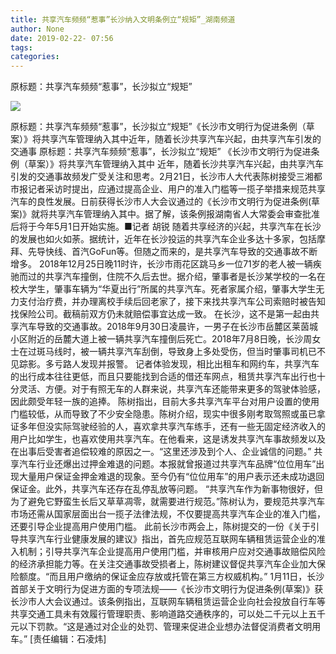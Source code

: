 ```yaml
---
title: 共享汽车频频“惹事”长沙纳入文明条例立“规矩”_湖南频道
author: None
date: 2019-02-22- 07:56
tags: 
categories: 
---
```

原标题：共享汽车频频“惹事”，长沙拟立“规矩”
<!-- more -->
                
<img align="center" border="0" src="http://p2.ifengimg.com/a/2016/0810/204c433878d5cf9size1_w16_h16.png" />
                
            
原标题：共享汽车频频“惹事”，长沙拟立“规矩”《长沙市文明行为促进条例（草案）》将共享汽车管理纳入其中近年，随着长沙共享汽车兴起，由共享汽车引发的交通事
原标题：共享汽车频频“惹事”，长沙拟立“规矩”
《长沙市文明行为促进条例（草案）》将共享汽车管理纳入其中
近年，随着长沙共享汽车兴起，由共享汽车引发的交通事故频发广受关注和思考。2月21日，长沙市人大代表陈树接受三湘都市报记者采访时提出，应通过提高企业、用户的准入门槛等一揽子举措来规范共享汽车的良性发展。日前获得长沙市人大会议通过的《长沙市文明行为促进条例(草案)》就将共享汽车管理纳入其中。据了解，该条例报湖南省人大常委会审查批准后将于今年5月1日开始实施。■记者 胡锐
随着共享经济的兴起，共享汽车在长沙的发展也如火如荼。据统计，近年在长沙投运的共享汽车企业多达十多家，包括摩拜、先导快线、首汽GoFun等。但随之而来的，是共享汽车导致的交通事故不断增多。
2018年12月25日晚11时许，长沙市雨花区跳马乡一位71岁的老人被一辆疾驰而过的共享汽车撞倒，住院不久后去世。据介绍，肇事者是长沙某学校的一名在校大学生，肇事车辆为“华夏出行”所属的共享汽车。死者家属介绍，肇事大学生无力支付治疗费，并办理离校手续后回老家了，接下来找共享汽车公司索赔时被告知找保险公司。截稿前双方仍未就赔偿事宜达成一致。
在长沙，这不是第一起由共享汽车导致的交通事故。2018年9月30日凌晨许，一男子在长沙市岳麓区莱茵城小区附近的岳麓大道上被一辆共享汽车撞倒后死亡。2018年7月8日晚，长沙周女士在过斑马线时，被一辆共享汽车刮倒，导致身上多处受伤，但当时肇事司机已不见踪影。多亏路人发现并报警。
记者体验发现，相比出租车和网约车，共享汽车的出行成本往往更低，而且只要能找到合适的借还车网点，租赁共享汽车出行也十分灵活、方便。对于有照无车的人群来说，共享汽车还能带来更多的驾驶体验感，因此颇受年轻一族的追捧。
陈树指出，目前大多共享汽车平台对用户设置的使用门槛较低，从而导致了不少安全隐患。陈树介绍，现实中很多刚考取驾照或虽已拿证多年但没实际驾驶经验的人，喜欢拿共享汽车练手，还有一些无固定经济收入的用户比如学生，也喜欢使用共享汽车。在他看来，这是诱发共享汽车事故频发以及在出事后受害者追偿较难的原因之一。“这里还涉及到个人、企业诚信的问题。”
共享汽车行业还爆出过押金难退的问题。本报就曾报道过共享汽车品牌“位位用车”出现大量用户保证金押金难退的现象。至今仍有“位位用车”的用户表示还未成功退回保证金。此外，共享汽车还存在乱停乱放等问题。
“共享汽车作为新事物很好，但为了避免它野蛮生长后又草草凋零，就需要进行规范。”陈树认为，要规范共享汽车市场还需从国家层面出台一揽子法律法规，不仅要提高共享汽车企业的准入门槛，还要引导企业提高用户使用门槛。
此前长沙市两会上，陈树提交的一份《关于引导共享汽车行业健康发展的建议》指出，首先应规范互联网车辆租赁运营企业的准入机制；引导共享汽车企业提高用户使用门槛，并审核用户应对交通事故赔偿风险的经济承担能力等。在关注交通事故受损者上，陈树建议督促共享汽车企业加大保险额度。“而且用户缴纳的保证金应存放或托管在第三方权威机构。”
1月11日，长沙首部关于文明行为促进方面的专项法规——《长沙市文明行为促进条例(草案)》获长沙市人大会议通过。该条例指出，互联网车辆租赁运营企业向社会投放自行车等共享交通工具未有效履行管理职责、影响道路交通秩序的，可以处二千元以上五千元以下罚款。“这是通过对企业的处罚、管理来促进企业想办法督促消费者文明用车。”
[责任编辑：石凌炜]
            
